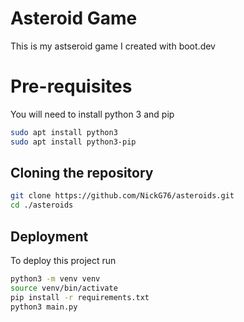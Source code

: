 
# Asteroid Game

This is my astseroid game I created with boot.dev

#
# Pre-requisites
You will need to install python 3 and pip 




```bash
sudo apt install python3
sudo apt install python3-pip
```
## Cloning the repository

```bash
git clone https://github.com/NickG76/asteroids.git
cd ./asteroids
```
## Deployment

To deploy this project run

```bash
python3 -m venv venv
source venv/bin/activate
pip install -r requirements.txt
python3 main.py
```

